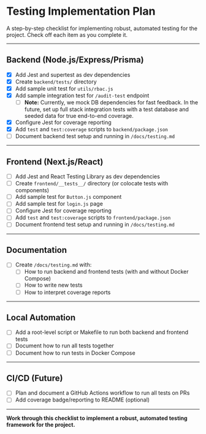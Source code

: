 # Testing Implementation Plan

A step-by-step checklist for implementing robust, automated testing for the project. Check off each item as you complete it.

---

## Backend (Node.js/Express/Prisma)

- [x] Add Jest and supertest as dev dependencies
- [x] Create `backend/tests/` directory
- [x] Add sample unit test for `utils/rbac.js`
- [x] Add sample integration test for `/audit-test` endpoint
  - [ ] **Note:** Currently, we mock DB dependencies for fast feedback. In the future, set up full stack integration tests with a test database and seeded data for true end-to-end coverage.
- [x] Configure Jest for coverage reporting
- [x] Add `test` and `test:coverage` scripts to `backend/package.json`
- [ ] Document backend test setup and running in `/docs/testing.md`

---

## Frontend (Next.js/React)

- [ ] Add Jest and React Testing Library as dev dependencies
- [ ] Create `frontend/__tests__/` directory (or colocate tests with components)
- [ ] Add sample test for `Button.js` component
- [ ] Add sample test for `login.js` page
- [ ] Configure Jest for coverage reporting
- [ ] Add `test` and `test:coverage` scripts to `frontend/package.json`
- [ ] Document frontend test setup and running in `/docs/testing.md`

---

## Documentation

- [ ] Create `/docs/testing.md` with:
  - [ ] How to run backend and frontend tests (with and without Docker Compose)
  - [ ] How to write new tests
  - [ ] How to interpret coverage reports

---

## Local Automation

- [ ] Add a root-level script or Makefile to run both backend and frontend tests
- [ ] Document how to run all tests together
- [ ] Document how to run tests in Docker Compose

---

## CI/CD (Future)

- [ ] Plan and document a GitHub Actions workflow to run all tests on PRs
- [ ] Add coverage badge/reporting to README (optional)

---

**Work through this checklist to implement a robust, automated testing framework for the project.** 